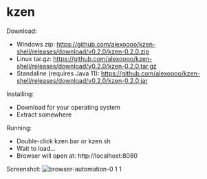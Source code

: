 # kzen

Download:
- Windows zip: https://github.com/alexoooo/kzen-shell/releases/download/v0.2.0/kzen-0.2.0.zip
- Linux tar.gz: https://github.com/alexoooo/kzen-shell/releases/download/v0.2.0/kzen-0.2.0.tar.gz
- Standaline (requires Java 11): https://github.com/alexoooo/kzen-shell/releases/download/v0.2.0/kzen-0.2.0.jar

Installing:
- Download for your operating system
- Extract somewhere

Running:
- Double-click kzen.bar or kzen.sh
- Wait to load...
- Browser will open at: http://localhost:8080

Screenshot:
![browser-automation-0 1 1](https://user-images.githubusercontent.com/4985552/45267733-8067e800-b440-11e8-9d6f-2ce1cbb83b61.png)
